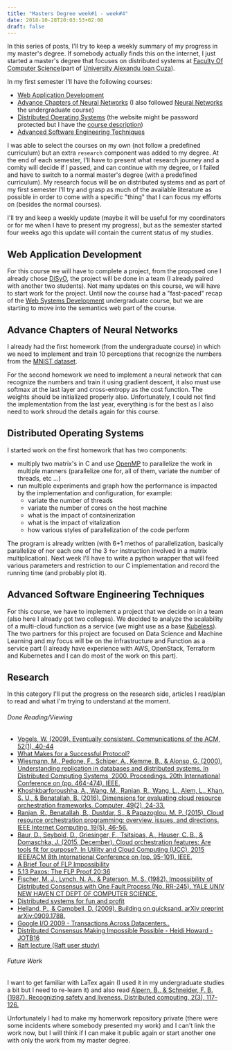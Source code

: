 ```yaml
---
title: "Masters Degree week#1 - week#4"
date: 2018-10-28T20:03:53+02:00
draft: false
---
```


In this series of posts, I'll try to keep a weekly summary of my progress in my master's degree.
If somebody actually finds this on the internet, I just started a master's degree that focuses on distributed systems at [Faculty Of Computer Science][info-iasi](part of [University Alexandu Ioan Cuza][uaic]).
<!--more-->

In my first semester I'll have the following courses:

- [Web Application Development][wad]
- [Advance Chapters of Neural Networks][acnn] (I also followed [Neural Networks][nn] the undergraduate course)
- [Distributed Operating Systems][sod] (the website might be password protected but I have the [course description][sod-cd])
- [Advanced Software Engineering Techniques][aset]

I was able to select the courses on my own (not follow a predefined curriculum) but an extra `research` component was added to my degree.
At the end of each semester, I'll have to present what research journey and a comity will decide if I passed, and can continue with my degree, or I
failed and have to switch to a normal master's degree (with a predefined curriculum). My research focus will be on distributed systems and as part of my
first semester I'll try and grasp as much of the available literature as possible in order to come with a specific "thing" that I can focus my efforts on (besides the normal courses).


I'll try and keep a weekly update (maybe it will be useful for my coordinators or for me when I have to present my progress), but as the semester started four weeks ago this update will contain the current status of my studies.


## Web Application Development

For this course we will have to complete a project, from the proposed one I already chose [DiSyO][distyo], the project will be done in a team (I already paired with another two students). Not many updates on this course, we will have to start work for the project. Until now the course had a "fast-paced" recap of the [Web Systems Development][web] undergraduate course, but we are starting to move into the semantics web part of the course.

## Advance Chapters of Neural Networks

I already had the first homework (from the undergraduate course) in which we need to implement and train 
10 perceptions that recognize the numbers from the [MNIST dataset][MNIST].

For the second homework we need to implement a neural network that can recognize the numbers and train it using
gradient descent, it also must use softmax at the last layer and cross-entropy as the cost function. The weights should be
initialized properly also. Unfortunately, I could not find the implementation from the last year, everything is for the best as I also need
to work shroud the details again for this course.

## Distributed Operating Systems

I started work on the first homework that has two components:

- multiply two matrix's in C and use [OpenMP][openmp] to parallelize the work in multiple manners (parallelize one for, all of them, variate the number of threads, etc ...)
- run multiple experiments and graph how the performance is impacted by the implementation and configuration, for example:
  * variate the number of threads
  * variate the number of cores on the host machine
  * what is the impact of containerization
  * what is the impact of vitalization
  * how various styles of parallelization of the code perform

The program is already written (with 6+1 methos of parallelization, basically parallelize of nor each one of the 3 `for` instruction involved in a matrix multiplication).
Next week I'll have to write a python wrapper that will feed various parameters and restriction to our C implementation and record the running time (and probably plot it).


## Advanced Software Engineering Techniques

For this course, we have to implement a project that we decide on in a team (also here I already got two colleges). We decided to analyze the scalability of a multi-cloud function as a service (we might use as a base [Kubeless][kubeless]). The two partners for this project are focused on Data Science and Machine Learning and my focus will be on the infrastructure and Function as a service part (I already have experience with AWS, OpenStack, Terraform and Kubernetes and I can do most of the work on this part).


## Research

In this category I'll put the progress on the research side, articles I read/plan to read and what I'm trying to understand at the moment.


###### Done Reading/Viewing

- [Vogels, W. (2009). Eventually consistent. Communications of the ACM, 52(1), 40-44](http://citeseerx.ist.psu.edu/viewdoc/download?doi=10.1.1.187.8545&rep=rep1&type=pdf)
- [What Makes for a Successful Protocol?](https://tools.ietf.org/html/rfc5218)
- [Wiesmann, M., Pedone, F., Schiper, A., Kemme, B., & Alonso, G. (2000). Understanding replication in databases and distributed systems. In Distributed Computing Systems, 2000. Proceedings. 20th International Conference on (pp. 464-474). IEEE.](https://infoscience.epfl.ch/record/52326/files/IC_TECH_REPORT_199935.pdf)
- [Khoshkbarforoushha, A., Wang, M., Ranjan, R., Wang, L., Alem, L., Khan, S. U., & Benatallah, B. (2016). Dimensions for evaluating cloud resource orchestration frameworks. Computer, 49(2), 24-33.](http://dlib.scu.ac.ir/bitstream/Hannan/168669/1/7404193.pdf)
- [Ranjan, R., Benatallah, B., Dustdar, S., & Papazoglou, M. P. (2015). Cloud resource orchestration programming: overview, issues, and directions. IEEE Internet Computing, 19(5), 46-56.
](http://www.infosys.tuwien.ac.at/staff/sd/papers/Zeitschriftenartikel%202015%20S.%20Dustdar%20Cloud%20Resource.pdf)
- [Baur, D., Seybold, D., Griesinger, F., Tsitsipas, A., Hauser, C. B., & Domaschka, J. (2015, December). Cloud orchestration features: Are tools fit for purpose?. In Utility and Cloud Computing (UCC), 2015 IEEE/ACM 8th International Conference on (pp. 95-101). IEEE.](https://www.researchgate.net/profile/Athanasios_Tsitsipas/publication/290429973_Cloud_Orchestration_Features_Are_Tools_Fit_for_Purpose/links/58c0367b92851cbfd30bbfd3/Cloud-Orchestration-Features-Are-Tools-Fit-for-Purpose.pdf)
- [A Brief Tour of FLP Impossibility](https://www.the-paper-trail.org/post/2008-08-13-a-brief-tour-of-flp-impossibility/)
- [5.13 Paxos: The FLP Proof 20:36](https://www.youtube.com/watch?v=r6DZH7ETG5M)
- [Fischer, M. J., Lynch, N. A., & Paterson, M. S. (1982). Impossibility of Distributed Consensus with One Fault Process (No. RR-245). YALE UNIV NEW HAVEN CT DEPT OF COMPUTER SCIENCE.](http://www.dtic.mil/dtic/tr/fulltext/u2/a120161.pdf) 
- [Distributed systems for fun and profit](http://book.mixu.net/distsys/)
- [Helland, P., & Campbell, D. (2009). Building on quicksand. arXiv preprint arXiv:0909.1788.](https://arxiv.org/pdf/0909.1788.pdf)
- [Google I/O 2009 - Transactions Across Datacenters..](https://www.youtube.com/watch?v=srOgpXECblk)
- [Distributed Consensus Making Impossible Possible - Heidi Howard - JOTB16](https://www.youtube.com/watch?v=XUQJvMALfUA)
- [Raft lecture (Raft user study)](https://www.youtube.com/watch?v=YbZ3zDzDnrw)

###### Future Work
I want to get familiar with LaTex again (I used it in my undergraduate studies a bit but I need to re-learn it) and also read [Alpern, B., & Schneider, F. B. (1987). Recognizing safety and liveness. Distributed computing, 2(3), 117-126.](https://ecommons.cornell.edu/bitstream/handle/1813/6567/86-727.pdf?sequence=1)



Unfortunately I had to make my homerwork repository private (there were some incidents where somebody presented my work) and I can't link the work now, but I will think if I can make it public again or start another one with only the work from my master degree.


[info-iasi]: https://www.info.uaic.ro/bin/Main/
[uaic]: http://www.uaic.ro/
[wad]: https://profs.info.uaic.ro/~busaco/teach/courses/wade/
[acnn]: https://sites.google.com/view/rbenchea/advanced-chapters-of-neural-networks
[nn]: https://sites.google.com/view/rbenchea/neural-networks
[sod]: https://profs.info.uaic.ro/~vidrascu/MasterSOD/index.html
[aset]: https://profs.info.uaic.ro/~adiftene/Scoala/2019/ASET/index.html
[sod-cd]: https://profs.info.uaic.ro/~webdata/planuri/master/ro/MSD1104O1.pdf
[distyo]: https://profs.info.uaic.ro/~busaco/teach/courses/wade/projects/#distributed-os-onto
[web]: https://profs.info.uaic.ro/~busaco/teach/courses/websys/
[MNIST]: http://yann.lecun.com/exdb/mnist/
[openmp]: https://www.openmp.org/
[kubeless]: https://kubeless.io/
